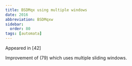 ```yaml
---
title: BSDMqx using multiple windows
date: 2016
abbreviation: BSDMqxw
sidebar:
  order: 80
tags: [automata]
---
```


Appeared in [42]

Improvement of (79) which uses multiple sliding windows.
